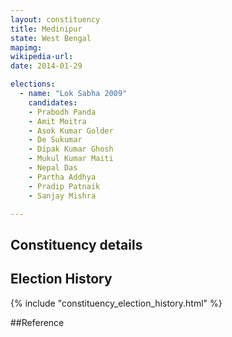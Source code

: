 ```yaml
---
layout: constituency
title: Medinipur
state: West Bengal
mapimg: 
wikipedia-url: 
date: 2014-01-29

elections: 
  - name: "Lok Sabha 2009"
    candidates: 
    - Prabodh Panda 
    - Amit Moitra 
    - Asok Kumar Golder 
    - De Sukumar 
    - Dipak Kumar Ghosh 
    - Mukul Kumar Maiti 
    - Nepal Das 
    - Partha Addhya 
    - Pradip Patnaik 
    - Sanjay Mishra 

---
```

## Constituency details


## Election History
{% include "constituency_election_history.html" %}

##Reference

